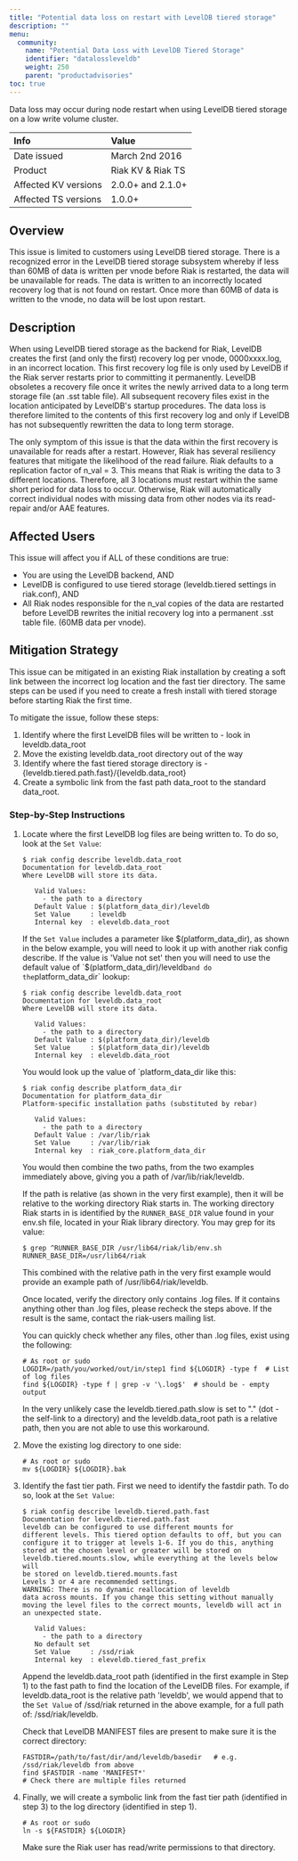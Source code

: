 ```yaml
---
title: "Potential data loss on restart with LevelDB tiered storage"
description: ""
menu:
  community:
    name: "Potential Data Loss with LevelDB Tiered Storage"
    identifier: "datalossleveldb"
    weight: 250
    parent: "productadvisories"
toc: true
---
```


Data loss may occur during node restart when using LevelDB tiered storage on a low write volume cluster.

Info | Value
:----|:-----
Date issued | March 2nd 2016
Product | Riak KV & Riak TS
Affected KV versions | 2.0.0+ and 2.1.0+
Affected TS versions | 1.0.0+

## Overview

This issue is limited to customers using LevelDB tiered storage. There is a recognized error in the LevelDB tiered storage subsystem whereby if less than 60MB of data is written per vnode before Riak is restarted, the data will be unavailable for reads. The data is written to an incorrectly located recovery log that is not found on restart. Once more than 60MB of data is written to the vnode, no data will be lost upon restart.

## Description

When using LevelDB tiered storage as the backend for Riak, LevelDB creates the first (and only the first) recovery log per vnode, 0000xxxx.log, in an incorrect location. This first recovery log file is only used by LevelDB if the Riak server restarts prior to committing it permanently. LevelDB obsoletes a recovery file once it writes the newly arrived data to a long term storage file (an .sst table file). All subsequent recovery files exist in the location anticipated by LevelDB's startup procedures. The data loss is therefore limited to the contents of this first recovery log and only if LevelDB has not subsequently rewritten the data to long term storage.

The only symptom of this issue is that the data within the first recovery is unavailable for reads after a restart. However, Riak has several resiliency features that mitigate the likelihood of the read failure. Riak defaults to a replication factor of n_val = 3. This means that Riak is writing the data to 3 different locations. Therefore, all 3 locations must restart within the same short period for data loss to occur. Otherwise, Riak will automatically correct individual nodes with missing data from other nodes via its read-repair and/or AAE features.

## Affected Users

This issue will affect you if ALL of these conditions are true:

* You are using the LevelDB backend, AND
* LevelDB is configured to use tiered storage (leveldb.tiered settings in riak.conf), AND
* All Riak nodes responsible for the n_val copies of the data are restarted before LevelDB rewrites the initial recovery log into a permanent .sst table file. (60MB data per vnode).

## Mitigation Strategy

This issue can be mitigated in an existing Riak installation by creating a soft link between the incorrect log location and the fast tier directory. The same steps can be used if you need to create a fresh install with tiered storage before starting Riak the first time.

To mitigate the issue, follow these steps:

1. Identify where the first LevelDB files will be written to - look in leveldb.data_root
2. Move the existing leveldb.data_root directory out of the way
3. Identify where the fast tiered storage directory is - {leveldb.tiered.path.fast}/{leveldb.data_root}
4. Create a symbolic link from the fast path data_root to the standard data_root.

### Step-by-Step Instructions

1.  Locate where the first LevelDB log files are being written to. To do so, look at the `Set Value`:

    ```
    $ riak config describe leveldb.data_root
    Documentation for leveldb.data_root
    Where LevelDB will store its data.

       Valid Values:
         - the path to a directory
       Default Value : $(platform_data_dir)/leveldb
       Set Value     : leveldb
       Internal key  : eleveldb.data_root
    ```

    If the `Set Value` includes a parameter like $(platform_data_dir), as shown in the below example, you will need to look it up with another riak config describe. If the value is 'Value not set' then you will need to use the default value of `$(platform_data_dir)/leveldb` and do the `platform_data_dir` lookup:

	```
    $ riak config describe leveldb.data_root
    Documentation for leveldb.data_root
    Where LevelDB will store its data.

       Valid Values:
         - the path to a directory
       Default Value : $(platform_data_dir)/leveldb
       Set Value     : $(platform_data_dir)/leveldb
       Internal key  : eleveldb.data_root
    ```

    You would look up the value of `platform_data_dir like this:

    ```
    $ riak config describe platform_data_dir
    Documentation for platform_data_dir
    Platform-specific installation paths (substituted by rebar)

       Valid Values:
         - the path to a directory
       Default Value : /var/lib/riak
       Set Value     : /var/lib/riak
       Internal key  : riak_core.platform_data_dir
    ```

    You would then combine the two paths, from the two examples immediately above, giving you a path of /var/lib/riak/leveldb.

    If the path is relative (as shown in the very first example), then it will be relative to the working directory Riak starts in. The working directory Riak starts in is identified by the `RUNNER_BASE_DIR` value found in your env.sh file, located in your Riak library directory. You may grep for its value:

	```
    $ grep ^RUNNER_BASE_DIR /usr/lib64/riak/lib/env.sh
    RUNNER_BASE_DIR=/usr/lib64/riak
    ```

    This combined with the relative path in the very first example would provide an example path of /usr/lib64/riak/leveldb.

    Once located, verify the directory only contains .log files. If it contains anything other than .log files, please recheck the steps above. If the result is the same, contact the riak-users mailing list.

    You can quickly check whether any files, other than .log files, exist using the following:

    ```
    # As root or sudo
    LOGDIR=/path/you/worked/out/in/step1 find ${LOGDIR} -type f  # List of log files
    find ${LOGDIR} -type f | grep -v '\.log$'  # should be - empty output
    ```

    In the very unlikely case the leveldb.tiered.path.slow is set to "." (dot - the self-link to a directory) and the leveldb.data_root path is a relative path, then you are not able to use this workaround.

2.  Move the existing log directory to one side:

    ```
    # As root or sudo
    mv ${LOGDIR} ${LOGDIR}.bak
    ```

3.  Identify the fast tier path. First we need to identify the fastdir path. To do so, look at the `Set Value`:

    ```
    $ riak config describe leveldb.tiered.path.fast
    Documentation for leveldb.tiered.path.fast
    leveldb can be configured to use different mounts for
    different levels. This tiered option defaults to off, but you can
    configure it to trigger at levels 1-6. If you do this, anything
    stored at the chosen level or greater will be stored on
    leveldb.tiered.mounts.slow, while everything at the levels below will
    be stored on leveldb.tiered.mounts.fast
    Levels 3 or 4 are recommended settings.
    WARNING: There is no dynamic reallocation of leveldb
    data across mounts. If you change this setting without manually
    moving the level files to the correct mounts, leveldb will act in
    an unexpected state.

       Valid Values:
         - the path to a directory
       No default set
       Set Value     : /ssd/riak
       Internal key  : eleveldb.tiered_fast_prefix
    ```

    Append the leveldb.data_root path (identified in the first example in Step 1) to the fast path to find the location of the LevelDB files. For example, if leveldb.data_root is the relative path 'leveldb', we would append that to the `Set Value` of /ssd/riak returned in the above example, for a full path of: /ssd/riak/leveldb.

    Check that LevelDB MANIFEST files are present to make sure it is the correct directory:

	```
    FASTDIR=/path/to/fast/dir/and/leveldb/basedir   # e.g. /ssd/riak/leveldb from above
    find $FASTDIR -name 'MANIFEST*'
    # Check there are multiple files returned
      ```

4.  Finally, we will create a symbolic link from the fast tier path (identified in step 3) to the log directory (identified in step 1).

    ```
    # As root or sudo
    ln -s ${FASTDIR} ${LOGDIR}
    ```

    Make sure the Riak user has read/write permissions to that directory.